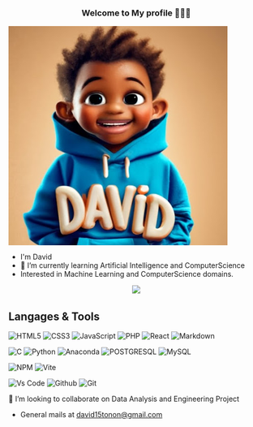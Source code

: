 
<!-- markdownlint-disable MD033 MD041 -->
<p align="center">
  <h3 align="center">Welcome to My profile 👾👾👾</h3>
</p>
<img align="center" src="https://github.com/david15tonon/david15tonon/blob/main/unnamed.jpg" >

* I'm David
*  🌱 I’m currently learning Artificial Intelligence and ComputerScience
* Interested in Machine Learning and ComputerScience domains.
<p align="center">
  <img src="https://readme-typing-svg.demolab.com/?lines=Hello World!!;I'm a Python Junior Developper; I'm AI and ComputerScience student ;">
</p>

## Langages & Tools

![HTML5](https://img.shields.io/badge/HTML5-E34F26?style=for-the-badge&logo=html5&logoColor=white)
![CSS3](https://img.shields.io/badge/CSS3-1572B6?style=for-the-badge&logo=css3&logoColor=white)
![JavaScript](https://img.shields.io/badge/JavaScript-323330?style=for-the-badge&logo=javascript&logoColor=F7DF1E)
![PHP](https://img.shields.io/badge/PHP-777BB4?style=for-the-badge&logo=php&logoColor=white)
![React](https://img.shields.io/badge/React-20232A?style=for-the-badge&logo=react&logoColor=61DAFB)
![Markdown](https://img.shields.io/badge/Markdown-000000?style=for-the-badge&logo=markdown&logoColor=white)

![C](https://img.shields.io/badge/C-00599C?style=for-the-badge&logo=c&logoColor=white)
![Python](https://img.shields.io/badge/Python-FFD43B?style=for-the-badge&logo=python&logoColor=blue)
![Anaconda](https://img.shields.io/badge/conda-342B029.svg?&style=for-the-badge&logo=anaconda&logoColor=white)
![POSTGRESQL](https://img.shields.io/badge/PostgreSQL-316192?style=for-the-badge&logo=postgresql&logoColor=white)
![MySQL](https://img.shields.io/badge/MySQL-005C84?style=for-the-badge&logo=mysql&logoColor=white)



![NPM](https://img.shields.io/badge/npm-CB3837?style=for-the-badge&logo=npm&logoColor=white)
![Vite](https://img.shields.io/badge/Vite-B73BFE?style=for-the-badge&logo=vite&logoColor=FFD62E)

![Vs Code](https://img.shields.io/badge/VSCode-0078D4?style=for-the-badge&logo=visual%20studio%20code&logoColor=white)
![Github](https://img.shields.io/badge/GitHub-100000?style=for-the-badge&logo=github&logoColor=white)
![Git](https://img.shields.io/badge/GIT-E44C30?style=for-the-badge&logo=git&logoColor=white)



 👯 I’m looking to collaborate on  Data Analysis and Engineering Project
 
* General mails at david15tonon@gmail.com
